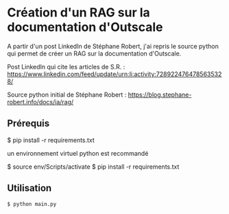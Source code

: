 # Création d'un RAG sur la documentation d'Outscale

A partir d'un post LinkedIn de Stéphane Robert, j'ai repris le source python qui permet de créer un RAG sur la documentation d'Outscale.

Post LinkedIn qui cite les articles de S.R. : https://www.linkedin.com/feed/update/urn:li:activity:7289224764785635328/

Source python initial de Stéphane Robert : https://blog.stephane-robert.info/docs/ia/rag/

## Prérequis

$ pip install -r requirements.txt

un environnement virtuel python est recommandé

$ source env/Scripts/activate
$ pip install -r requirements.txt

## Utilisation

```bash
$ python main.py
```
